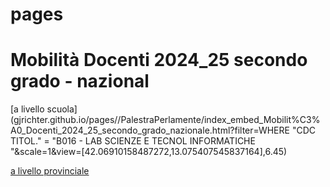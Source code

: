 # pages



# Mobilità Docenti 2024_25 secondo grado - nazional



[a livello scuola](gjrichter.github.io/pages//PalestraPerlamente/index_embed_Mobilit%C3%A0_Docenti_2024_25_secondo_grado_nazionale.html?filter=WHERE "CDC TITOL." = "B016 - LAB SCIENZE E TECNOL INFORMATICHE  "&scale=1&view=[42.06910158487272,13.075407545837164],6.45)

[a livello provinciale](https://gjrichter.github.io/pages//PalestraPerlamente/index_embed_Mobilit%C3%A0_Docenti_2024_25_secondo_grado_nazionale_prov.html?filter=WHERE%20%22fuori%20provincia%22%20=%20%22true%22%20%20AND%20%22CDC%20DEST.%22%20=%20%22B016%20-%20LAB%20SCIENZE%20E%20TECNOL%20INFORMATICHE%20%20%22&scale=1&view=[42.06910158487272,13.075407545837164],6.45)



